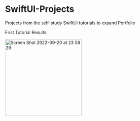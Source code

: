 # SwiftUI-Projects
Projects from the self-study SwiftUI tutorials to expand Portfolio 

First Tutorial Results 

<img width="248" alt="Screen Shot 2022-09-20 at 23 08 29" src="https://user-images.githubusercontent.com/38157887/191324907-ebbf275c-ceb2-41ed-8aba-b7329f6b64cf.png">
